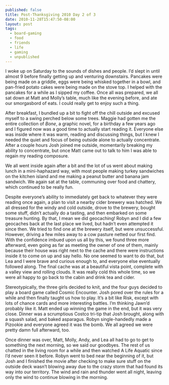 ```yaml
---
published: false
title: Post-Thanksgiving 2010 Day 2 of 3
date: 2010-11-28T15:47:50-08:00
layout: post
tags:
  - board-gaming
  - food
  - friends
  - life
  - gaming
  - unpublished
---
```

I woke up on Saturday to the sounds of dishes and people. I&#8217;d slept in until almost 9 before finally getting up and venturing downstairs. Pancakes were being made on a griddle, eggs were being whisked together in a bowl, and pan-fried potato cakes were being made on the stove top. I helped with the pancakes for a while as I sipped my coffee. Once all was prepared, we all sat down at Matt and Molly&#8217;s table, much like the evening before, and ate our smorgasbord of eats. I could really get to enjoy such a thing.

<!--more-->

After breakfast, I bundled up a bit to fight off the chill outside and excused myself to a swing perched below some trees. Maggie had gotten me the entire collection of _Bone_, a graphic novel, for a birthday a few years ago and I figured now was a good time to actually start reading it. Everyone else was inside where it was warm, reading and discussing things, but I knew I needed the quiet and focus of being outside alone to actually concentrate. After a couple hours Josh joined me outside, momentarily breaking my ability to concentrate, but once Matt came out to talk to him I was able to regain my reading composure.

We all went inside again after a bit and the lot of us went about making lunch in a mini-haphazard way, with most people making turkey sandwiches on the kitchen island and me making a peanut butter and banana jam sandwich. We again sat at the table, communing over food and chattery, which continued to be really fun.

Despite everyone&#8217;s ability to immediately get back to whatever they were reading once again, a plan to visit a nearby cider brewery was hatched. We all dressed for the windy and cold outside, drove to the brewery, bought some stuff, didn&#8217;t actually do a tasting, and then embarked on some treasure hunting. By that, I mean we did geocaching! Robyn and I did a few geocaches back at the last place we lived, but hadn&#8217;t even attempted it since then. We tried to find one at the brewery itself, but were unsuccessful. However, driving a few miles away to a cow pasture netted our first find. With the confidence imbued upon us all by this, we found three more afterward, even going as far as meeting the owner of one of them, mainly because their house was right next to the cache and there were instructions inside it to come on up and say hello. No one seemed to want to do that, but Lea and I were brave and curious enough to, and everyone else eventually followed along. The final cache was at a beautiful vista point, complete with a valley view and rolling clouds. It was really cold this whole time, so we were all happy to go back to the cabin and drink tea and cider.

Stereotypically, the three girls decided to knit, and the four guys decided to play a board game called Cosmic Encounter. Josh pored over the rules for a while and then finally taught us how to play. It&#8217;s a bit like Risk, except with lots of chance cards and more interesting battles. I&#8217;m thinking Jawn&#8217;d probably like it. Matt ended up winning the game in the end, but it was very close. Dinner was a scrumptious Costco tri-tip that Josh brought, along with a squash salad, and baked asparagus. Robyn single-handedly made a Pizookie and everyone agreed it was the bomb. We all agreed we were pretty damn full afterward, too.

Once dinner was over, Matt, Molly, Andy, and Lea all had to go to get to something the next morning, so we said our goodbyes. The rest of us chatted in the living room for a while and then watched A Life Aquatic since I&#8217;d never seen it before. Robyn went to bed near the beginning of it,  but Josh and I finished the movie after checking to make sure stuff on the outside deck wasn&#8217;t blowing away due to the crazy storm that had found its way into our territory. The wind and rain and thunder went all night, leaving only the wind to continue blowing in the morning.
